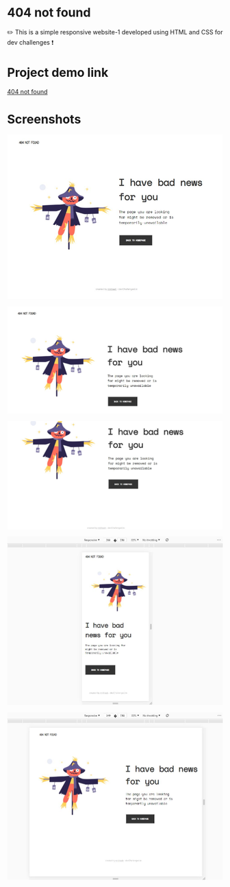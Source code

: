 # 404 not found
✏️ This is a simple responsive website-1 developed using HTML and CSS for dev challenges ❗

# Project demo link

<a href="https://mithesh14.github.io/404-not-found/">404 not found</a>

# Screenshots 

![screenshots](https://github.com/Mithesh14/404-not-found/blob/main/images/image1.jpg)

![screenshots](https://github.com/Mithesh14/404-not-found/blob/main/images/image2.jpg)

![screenshots](https://github.com/Mithesh14/404-not-found/blob/main/images/image3.jpg)

![screenshots](https://github.com/Mithesh14/404-not-found/blob/main/images/image4.jpg)

![screenshots](https://github.com/Mithesh14/404-not-found/blob/main/images/image5.jpg)
